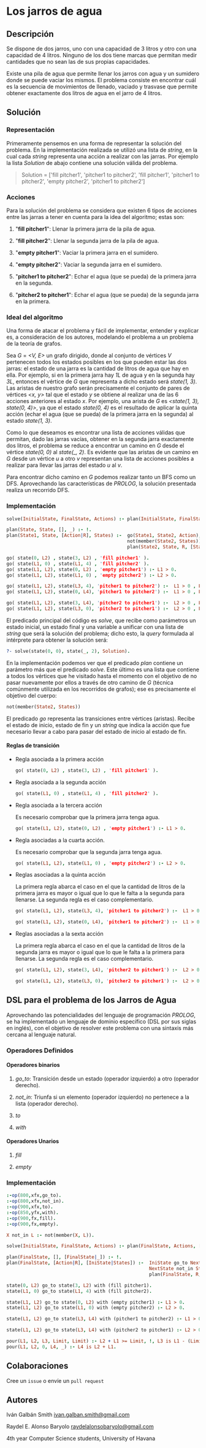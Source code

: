# Los jarros de agua

## Descripción

Se dispone de dos jarros, uno con una capacidad de 3 litros y otro con una capacidad de 4 litros. Ninguno de los dos tiene marcas que permitan medir cantidades que no sean las de sus propias capacidades.

Existe una pila de agua que permite llenar los jarros con agua y un sumidero donde se puede vaciar los mismos. El problema consiste en encontrar cuál es la secuencia de movimientos de llenado, vaciado y trasvase que permite obtener exactamente dos litros de agua en el jarro de 4 litros.

## Solución

### **Representación**

Primeramente pensemos en una forma de representar la solución del problema. En la implementación realizada se utilizó una lista de _string_, en la cual cada _string_ representa una acción a realizar con las jarras. Por ejemplo la lista _Solution_ de abajo contiene una solución válida del problema.

> Solution = ['fill pitcher1', 'pitcher1 to pitcher2', 'fill pitcher1', 'pitcher1 to pitcher2', 'empty pitcher2', 'pitcher1 to pitcher2']

### **Acciones**

Para la solución del problema se considera que existen 6 tipos de acciones entre las jarras a tener en cuenta para la idea del algoritmo; estas son:

1. "**fill pitcher1**": Llenar la primera jarra de la pila de agua.

2. "**fill pitcher2**": Llenar la segunda jarra de la pila de agua.

3. "**empty pitcher1**": Vaciar la primera jarra en el sumidero.

4. "**empty pitcher2**": Vaciar la segunda jarra en el sumidero.

5. "**pitcher1 to pitcher2**": Echar el agua (que se pueda) de la primera jarra en la segunda.

6. "**pitcher2 to pitcher1**": Echar el agua (que se pueda) de la segunda jarra en la primera.

### **Ideal del algoritmo**

Una forma de atacar el problema y fácil de implementar, entender y explicar es, a consideración de los autores, modelando el problema a un problema de la teoría de grafos.

Sea _G_ = _<V, E>_ un grafo dirigido, donde al conjunto de vértices _V_ pertenecen todos los estados posibles en los que pueden estar las dos jarras: el estado de una jarra es la cantidad de litros de agua que hay en ella. Por ejemplo, si en la primera jarra hay _1L_ de agua y en la segunda hay _3L_, entonces el vértice de _G_ que representa a dicho estado será _state(1, 3)_. Las aristas de nuestro grafo serán precisamente el conjunto de pares de vértices _<x, y>_ tal que el estado _y_ se obtiene al realizar una de las 6 acciones anteriores al estado _x_. Por ejemplo, una arista de _G_ es _<state(1, 3), state(0, 4)>_, ya que el estado _state(0, 4)_ es el resultado de aplicar la quinta acción (echar el agua (que se pueda) de la primera jarra en la segunda) al estado _state(1, 3)_.

Como lo que deseamos es encontrar una lista de acciones válidas que permitan, dado las jarras vacías, obtener en la segunda jarra exactamente dos litros, el problema se reduce a encontrar un camino en _G_ desde el vértice _state(0, 0)_ al _state(\_, 2)_. Es evidente que las aristas de un camino en _G_ desde un vértice _u_ a otro _v_ representan una lista de acciones posibles a realizar para llevar las jarras del estado _u_ al _v_.

Para encontrar dicho camino en _G_ podemos realizar tanto un BFS como un DFS. Aprovechando las características de _PROLOG_, la solución presentada realiza un recorrido DFS.

### **Implementación**

```PROLOG
solve(InitialState, FinalState, Actions) :- plan(InitialState, FinalState, Actions, [InitialState]).

plan(State, State, [], _) :- !.
plan(State1, State, [Action|R], States) :-  go(State1, State2, Action),
                                            not(member(State2, States)),
                                            plan(State2, State, R, [State2|States]).

go( state(0, L2) , state(3, L2) , 'fill pitcher1' ).
go( state(L1, 0) , state(L1, 4) , 'fill pitcher2' ).
go( state(L1, L2), state(0, L2) , 'empty pitcher1') :- L1 > 0.
go( state(L1, L2), state(L1, 0) , 'empty pitcher2') :- L2 > 0.

go( state(L1, L2), state(L3, 4), 'pitcher1 to pitcher2') :-  L1 > 0 , L2 < 4 , L2+L1 >= 4 , L3 is L1-(4-L2).
go( state(L1, L2), state(0, L4), 'pitcher1 to pitcher2') :-  L1 > 0 , L2 < 4 , L2+L1 < 4  , L4 is L2+L1.

go( state(L1, L2), state(3, L4), 'pitcher2 to pitcher1') :-  L2 > 0 , L1 < 3 , L1+L2 >= 3 , L4 is L2-(3-L1).
go( state(L1, L2), state(L3, 0), 'pitcher2 to pitcher1') :-  L2 > 0 , L1 < 3 , L1+L2 < 3  , L3 is L1+L2.
```

El predicado principal del código es _solve_, que recibe como parámetros un estado inicial, un estado final y una variable a unificar con una lista de _string_ que será la solución del problema; dicho esto, la _query_ formulada al intérprete para obtener la solución será:

```PROLOG
?- solve(state(0, 0), state(_, 2), Solution).
```

En la implementación podemos ver que el predicado _plan_ contiene un parámetro más que el predicado _solve_. Este último es una lista que contiene a todos los vértices que he visitado hasta el momento con el objetivo de no pasar nuevamente por ellos a través de otro camino de _G_ (técnica comúnmente utilizada en los recorridos de grafos); ese es precisamente el objetivo del cuerpo:

```PROLOG
not(member(State2, States))
```

El predicado _go_ representa las transiciones entre vértices (aristas). Recibe el estado de inicio, estado de fin y un _string_ que indica la acción que fue necesario llevar a cabo para pasar del estado de inicio al estado de fin.

#### Reglas de transición

- Regla asociada a la primera acción

  ```PROLOG
  go( state(0, L2) , state(3, L2) , 'fill pitcher1' ).
  ```

- Regla asociada a la segunda acción

  ```PROLOG
  go( state(L1, 0) , state(L1, 4) , 'fill pitcher2' ).
  ```

- Regla asociada a la tercera acción

  Es necesario comprobar que la primera jarra tenga agua.

  ```PROLOG
  go( state(L1, L2), state(0, L2) , 'empty pitcher1') :- L1 > 0.
  ```

- Regla asociadas a la cuarta acción.

  Es necesario comprobar que la segunda jarra tenga agua.

  ```PROLOG
  go( state(L1, L2), state(L1, 0) , 'empty pitcher2') :- L2 > 0.
  ```

- Reglas asociadas a la quinta acción

  La primera regla abarca el caso en el que la cantidad de litros de la primera jarra es mayor o igual que lo que le falta a la segunda para llenarse. La segunda regla es el caso complementario.

  ```PROLOG
  go( state(L1, L2), state(L3, 4), 'pitcher1 to pitcher2') :-  L1 > 0 , L2 < 4 , L2+L1 >= 4 , L3 is L1-(4-L2).

  go( state(L1, L2), state(0, L4), 'pitcher1 to pitcher2') :-  L1 > 0 , L2 < 4 , L2+L1 < 4  , L4 is L2+L1.
  ```

- Reglas asociadas a la sexta acción

  La primera regla abarca el caso en el que la cantidad de litros de la segunda jarra es mayor o igual que lo que le falta a la primera para llenarse. La segunda regla es el caso complementario.

  ```PROLOG
  go( state(L1, L2), state(3, L4), 'pitcher2 to pitcher1') :-  L2 > 0 , L1 < 3 , L1+L2 >= 3 , L4 is L2-(3-L1).

  go( state(L1, L2), state(L3, 0), 'pitcher2 to pitcher1') :-  L2 > 0 , L1 < 3 , L1+L2 < 3  , L3 is L1+L2.
  ```

## DSL para el problema de los Jarros de Agua

Aprovechando las potencialidades del lenguaje de programación _PROLOG_, se ha implementado un lenguaje de dominio específico (DSL por sus siglas en inglés), con el objetivo de resolver este problema con una sintaxis más cercana al lenguaje natural.

### **Operadores Definidos**

#### Operadores binarios

1. _go_to_: Transición desde un estado (operador izquierdo) a otro (operador derecho).

2. _not_in_: Triunfa si un elemento (operador izquierdo) no pertenece a la lista (operador derecho).

3. _to_

4. _with_

#### Operadores Unarios

1. _fill_

2. _empty_

### **Implementación**

```PROLOG
:-op(800,xfx,go_to).
:-op(800,xfx,not_in).
:-op(900,xfx,to).
:-op(850,yfx,with).
:-op(900,fx,fill).
:-op(900,fx,empty).

X not_in L :- not(member(X, L)).

solve(InitialState, FinalState, Actions) :- plan(FinalState, Actions, [InitialState]).

plan(FinalState, [], [FinalState|_]) :- !.
plan(FinalState, [Action|R], [IniState|States]) :-  IniState go_to NextState with Action,
                                                    NextState not_in States,
                                                    plan(FinalState, R, [NextState, IniState|States]).

state(0, L2) go_to state(3, L2) with (fill pitcher1).
state(L1, 0) go_to state(L1, 4) with (fill pitcher2).

state(L1, L2) go_to state(0, L2) with (empty pitcher1) :- L1 > 0.
state(L1, L2) go_to state(L1, 0) with (empty pitcher2) :- L2 > 0.

state(L1, L2) go_to state(L3, L4) with (pitcher1 to pitcher2) :- L1 > 0, L2 < 4, pour(L1, L2, L3, L4, 4).

state(L1, L2) go_to state(L3, L4) with (pitcher2 to pitcher1) :- L2 > 0, L1 < 3, pour(L2, L1, L4, L3, 3).

pour(L1, L2, L3, Limit, Limit) :- L2 + L1 >= Limit, !, L3 is L1 - (Limit - L2).
pour(L1, L2, 0, L4, _) :- L4 is L2 + L1.
```

## Colaboraciones

Cree un `issue` o envíe un `pull request`

## Autores

Iván Galbán Smith <ivan.galban.smith@gmail.com>

Raydel E. Alonso Baryolo <raydelalonsobaryolo@gmail.com>

4th year Computer Science students, University of Havana
